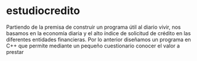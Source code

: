 # estudiocredito
Partiendo de la premisa de construir un programa útil al diario vivir, nos basamos en la economía diaria y el alto índice de solicitud de crédito en las diferentes entidades financieras. Por lo anterior diseñamos un programa en C++ que permite mediante un pequeño cuestionario  conocer el valor a prestar
